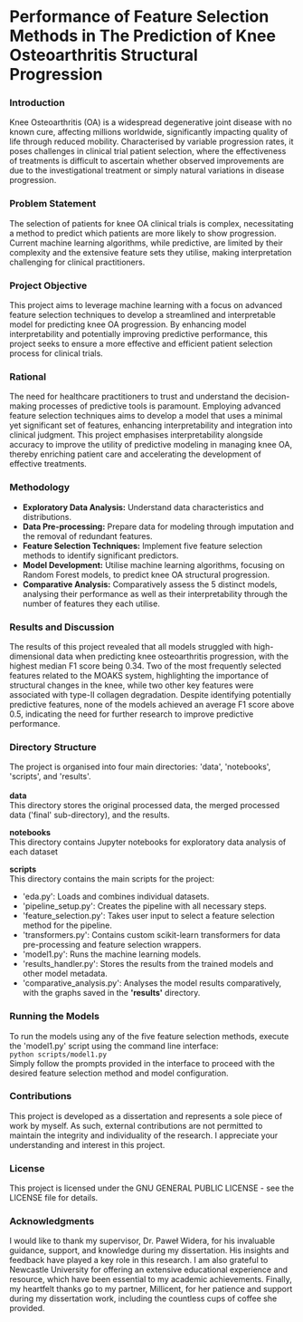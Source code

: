 # Performance of Feature Selection Methods in The Prediction of Knee Osteoarthritis Structural Progression 

### Introduction
Knee Osteoarthritis (OA) is a widespread degenerative joint disease with no known cure, affecting millions worldwide, 
significantly impacting quality of life through reduced mobility. Characterised by variable progression rates, it 
poses challenges in clinical trial patient selection, where the effectiveness of treatments is difficult to ascertain 
whether observed improvements are due to the investigational treatment or simply natural variations in disease 
progression.

### Problem Statement
The selection of patients for knee OA clinical trials is complex, necessitating a method to predict which patients are 
more likely to show progression. Current machine learning algorithms, while predictive, are limited by their complexity 
and the extensive feature sets they utilise, making interpretation challenging for clinical practitioners.

### Project Objective
This project aims to leverage machine learning with a focus on advanced feature selection techniques to develop a 
streamlined and interpretable model for predicting knee OA progression. By enhancing model interpretability and 
potentially improving predictive performance, this project seeks to ensure a more effective and efficient patient 
selection process for clinical trials.

### Rational
The need for healthcare practitioners to trust and understand the decision-making processes of predictive tools is 
paramount. Employing advanced feature selection techniques aims to develop a model that uses a minimal yet significant 
set of features, enhancing interpretability and integration into clinical judgment. This project emphasises 
interpretability alongside accuracy to improve the utility of predictive modeling in managing knee OA, thereby 
enriching patient care and accelerating the development of effective treatments.

### Methodology
- <b>Exploratory Data Analysis:</b> Understand data characteristics and distributions.
- <b>Data Pre-processing:</b> Prepare data for modeling through imputation and the removal of redundant features.
- <b>Feature Selection Techniques:</b> Implement five feature selection methods to identify significant predictors.
- <b>Model Development:</b> Utilise machine learning algorithms, focusing on Random Forest models, to predict knee OA 
structural progression.
- <b>Comparative Analysis:</b> Comparatively assess the 5 distinct models, analysing their performance as well as their 
interpretability through the number of features they each utilise.

### Results and Discussion
The results of this project revealed that all models struggled with high-dimensional data when predicting knee 
osteoarthritis progression, with the highest median F1 score being 0.34. Two of the most frequently selected features 
related to the MOAKS system, highlighting the importance of structural changes in the knee, while two other key features 
were associated with type-II collagen degradation. Despite identifying potentially predictive features, none of the 
models achieved an average F1 score above 0.5, indicating the need for further research to improve predictive 
performance.

### Directory Structure
The project is organised into four main directories: 'data', 'notebooks', 'scripts', and 'results'.<br>
<br><b>data</b><br>
This directory stores the original processed data, the merged processed data ('final' sub-directory), and the results.

<b>notebooks</b><br>
This directory contains Jupyter notebooks for exploratory data analysis of each dataset

<b>scripts</b><br>
This directory contains the main scripts for the project:
- 'eda.py': Loads and combines individual datasets.
- 'pipeline_setup.py': Creates the pipeline with all necessary steps.
- 'feature_selection.py': Takes user input to select a feature selection method for the pipeline.
- 'transformers.py': Contains custom scikit-learn transformers for data pre-processing and feature selection wrappers.
- 'model1.py': Runs the machine learning models.
- 'results_handler.py': Stores the results from the trained models and other model metadata.
- 'comparative_analysis.py': Analyses the model results comparatively, with the graphs saved in the <b>'results'</b> directory.

### Running the Models
To run the models using any of the five feature selection methods, execute the 'model1.py' script using the command line 
interface:<br>
`python scripts/model1.py` <br>
Simply follow the prompts provided in the interface to proceed with the desired feature selection method and model 
configuration.

### Contributions
This project is developed as a dissertation and represents a sole piece of work by myself. As such, external 
contributions are not permitted to maintain the integrity and individuality of the research. I appreciate your 
understanding and interest in this project.

### License
This project is licensed under the GNU GENERAL PUBLIC LICENSE - see the LICENSE file for details.

### Acknowledgments
I would like to thank my supervisor, Dr. Paweł Widera, for his invaluable guidance, support, and knowledge during my 
dissertation. His insights and feedback have played a key role in this research. I am also grateful to Newcastle 
University for offering an extensive educational experience and resource, which have been essential to my academic 
achievements. Finally, my heartfelt thanks go to my partner, Millicent, for her patience and support during my 
dissertation work, including the countless cups of coffee she provided. 